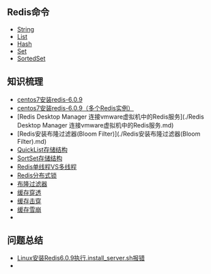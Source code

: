 ## Redis命令

- [String](./String.md)
- [List](./List.md)
- [Hash](./Hash.md)
- [Set](./Set.md)
- [SortedSet](./SortedSet.md)

## 知识梳理

- [centos7安装redis-6.0.9](./centos7安装redis-6.0.9.md)
- [centos7安装redis-6.0.9（多个Redis实例）](./centos7安装redis-6.0.9（多个Redis实例）.md)
- [Redis Desktop Manager 连接vmware虚拟机中的Redis服务](./Redis Desktop Manager 连接vmware虚拟机中的Redis服务.md)
- [Redis安装布隆过滤器(Bloom Filter)](./Redis安装布隆过滤器(Bloom Filter).md)
- [QuickList存储结构](./QuickList存储结构.md)
- [SortSet存储结构](./SortSet存储结构.md)
- [Redis单线程VS多线程](./Redis单线程VS多线程.md)
- [Redis分布式锁](./Redis分布式锁.md)
- [布隆过滤器](./布隆过滤器.md)
- [缓存穿透](./缓存穿透.md)
- [缓存击穿](./缓存击穿.md)
- [缓存雪崩](./缓存雪崩.md)
- 

## 问题总结

- [Linux安装Redis6.0.9执行.install_server.sh报错](./Linux安装Redis6.0.9执行.install_server.sh报错.md)
- 

